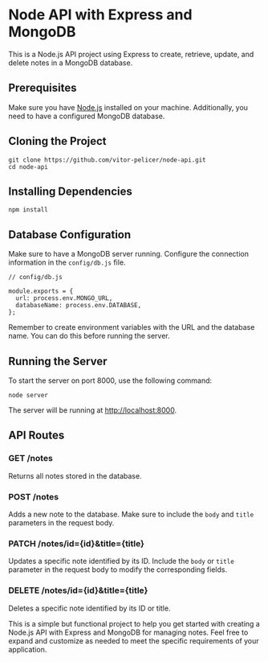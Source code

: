 # Node API with Express and MongoDB

This is a Node.js API project using Express to create, retrieve, update, and delete notes in a MongoDB database.

## Prerequisites

Make sure you have [Node.js](https://nodejs.org/) installed on your machine. Additionally, you need to have a configured MongoDB database.

## Cloning the Project

```
git clone https://github.com/vitor-pelicer/node-api.git
cd node-api
```

## Installing Dependencies

```
npm install
```

## Database Configuration

Make sure to have a MongoDB server running. Configure the connection information in the `config/db.js` file.

```
// config/db.js

module.exports = {
  url: process.env.MONGO_URL,
  databaseName: process.env.DATABASE,
};
```

Remember to create environment variables with the URL and the database name. You can do this before running the server.

## Running the Server

To start the server on port 8000, use the following command:

```
node server
```

The server will be running at [http://localhost:8000](http://localhost:8000).

## API Routes

### GET /notes

Returns all notes stored in the database.

### POST /notes

Adds a new note to the database. Make sure to include the `body` and `title` parameters in the request body.

### PATCH /notes/id={id}&title={title}

Updates a specific note identified by its ID. Include the `body` or `title` parameter in the request body to modify the corresponding fields.

### DELETE /notes/id={id}&title={title}

Deletes a specific note identified by its ID or title.


This is a simple but functional project to help you get started with creating a Node.js API with Express and MongoDB for managing notes. Feel free to expand and customize as needed to meet the specific requirements of your application.
